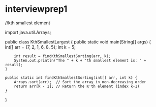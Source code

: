 # interviewprep1
//kth smallest element

import java.util.Arrays;

public class KthSmallestLargest {
    public static void main(String[] args) {
        int[] arr = {7, 2, 1, 6, 8, 5};
        int k = 5;

        int result = findKthSmallestSorting(arr, k);
        System.out.println("The " + k + "th smallest element is: " + result);
    }

    public static int findKthSmallestSorting(int[] arr, int k) {
        Arrays.sort(arr);  // Sort the array in non-decreasing order
        return arr[k - 1]; // Return the K'th element (index k-1)
    }
}
